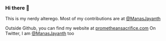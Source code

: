 ### Hi there 👋

This is my nerdy alterego. Most of my contributions are at [@ManasJayanth](https://github.com/ManasJayanth)

Outside Github, you can find my website at [prometheansacrifice.com](https://prometheansacrifice.com)
On Twitter, I am [@ManasJayanth](https://twitter.com/ManasJayanth) too
